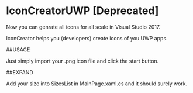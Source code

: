 # IconCreatorUWP [Deprecated]

Now you can genrate all icons for all scale in Visual Studio 2017.

IconCreator helps you (developers) create icons of you UWP apps.

##USAGE

Just simply import your .png icon file and click the start button. 

##EXPAND

Add your size into SizesList in MainPage.xaml.cs and it should surely work. 
